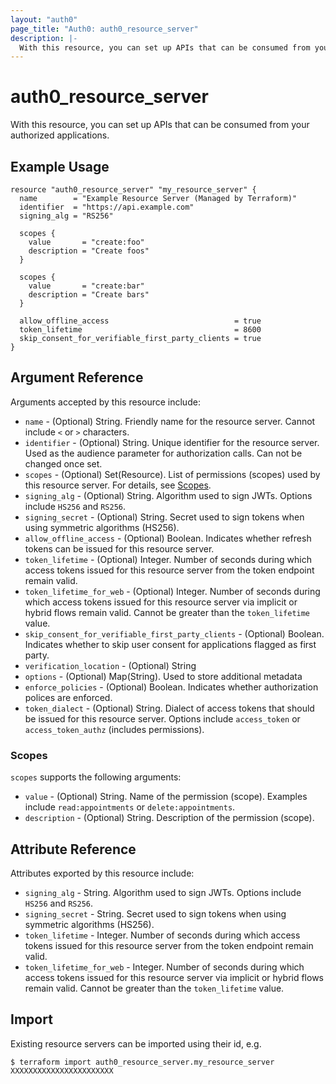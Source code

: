 ```yaml
---
layout: "auth0"
page_title: "Auth0: auth0_resource_server"
description: |-
  With this resource, you can set up APIs that can be consumed from your authorized applications.
---
```


# auth0_resource_server

With this resource, you can set up APIs that can be consumed from your authorized applications.

## Example Usage

```hcl
resource "auth0_resource_server" "my_resource_server" {
  name        = "Example Resource Server (Managed by Terraform)"
  identifier  = "https://api.example.com"
  signing_alg = "RS256"

  scopes {
    value       = "create:foo"
    description = "Create foos"
  }

  scopes {
    value       = "create:bar"
    description = "Create bars"
  }

  allow_offline_access                            = true
  token_lifetime                                  = 8600
  skip_consent_for_verifiable_first_party_clients = true
}
```

## Argument Reference

Arguments accepted by this resource include:

* `name` - (Optional) String. Friendly name for the resource server. Cannot include `<` or `>` characters.
* `identifier` - (Optional) String. Unique identifier for the resource server. Used as the audience parameter for authorization calls. Can not be changed once set.
* `scopes` - (Optional) Set(Resource).  List of permissions (scopes) used by this resource server. For details, see [Scopes](#scopes).
* `signing_alg` - (Optional) String. Algorithm used to sign JWTs. Options include `HS256` and `RS256`.
* `signing_secret` - (Optional) String. Secret used to sign tokens when using symmetric algorithms (HS256).
* `allow_offline_access` - (Optional) Boolean. Indicates whether refresh tokens can be issued for this resource server.
* `token_lifetime` - (Optional) Integer. Number of seconds during which access tokens issued for this resource server from the token endpoint remain valid.
* `token_lifetime_for_web` - (Optional) Integer. Number of seconds during which access tokens issued for this resource server via implicit or hybrid flows remain valid. Cannot be greater than the `token_lifetime` value.
* `skip_consent_for_verifiable_first_party_clients` - (Optional) Boolean. Indicates whether to skip user consent for applications flagged as first party.
* `verification_location` - (Optional) String
* `options` - (Optional) Map(String). Used to store additional metadata
* `enforce_policies` - (Optional) Boolean. Indicates whether authorization polices are enforced.
* `token_dialect` - (Optional) String. Dialect of access tokens that should be issued for this resource server. Options include `access_token` or `access_token_authz` (includes permissions).

### Scopes

 `scopes` supports the following arguments:

* `value` - (Optional) String. Name of the permission (scope). Examples include `read:appointments` or `delete:appointments`.
* `description` - (Optional) String. Description of the permission (scope).

## Attribute Reference

Attributes exported by this resource include:

* `signing_alg` - String. Algorithm used to sign JWTs. Options include `HS256` and `RS256`.
* `signing_secret` - String. Secret used to sign tokens when using symmetric algorithms (HS256).
* `token_lifetime` - Integer. Number of seconds during which access tokens issued for this resource server from the token endpoint remain valid.
* `token_lifetime_for_web` - Integer. Number of seconds during which access tokens issued for this resource server via implicit or hybrid flows remain valid. Cannot be greater than the `token_lifetime` value.

## Import

Existing resource servers can be imported using their id, e.g.

```shell
$ terraform import auth0_resource_server.my_resource_server XXXXXXXXXXXXXXXXXXXXXXX
```
